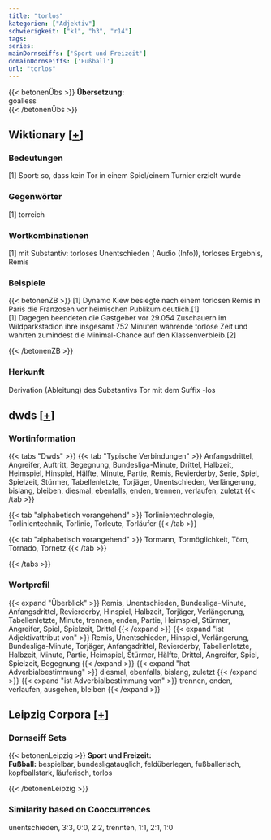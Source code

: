 ```yaml
---
title: "torlos"
kategorien: ["Adjektiv"]
schwierigkeit: ["k1", "h3", "r14"]
tags:
series:
mainDornseiffs: ['Sport und Freizeit']
domainDornseiffs: ['Fußball']
url: "torlos"
---
```


{{< betonenÜbs >}}
**Übersetzung:**  
goalless  
{{< /betonenÜbs >}}

## Wiktionary [[+](https://de.wiktionary.org/wiki/torlos)]

### Bedeutungen
[1] Sport: so, dass kein Tor in einem Spiel/einem Turnier erzielt wurde  

### Gegenwörter
[1] torreich  

### Wortkombinationen
[1] mit Substantiv: torloses Unentschieden ( Audio (Info)), torloses Ergebnis, Remis  

### Beispiele
{{< betonenZB >}}
[1] Dynamo Kiew besiegte nach einem torlosen Remis in Paris die Franzosen vor heimischen Publikum deutlich.[1]  
[1] Dagegen beendeten die Gastgeber vor 29.054 Zuschauern im Wildparkstadion ihre insgesamt 752 Minuten währende torlose Zeit und wahrten zumindest die Minimal-Chance auf den Klassenverbleib.[2]  

{{< /betonenZB >}}
### Herkunft
Derivation (Ableitung) des Substantivs Tor mit dem Suffix -los  



## dwds [[+](https://www.dwds.de/wb/torlos)]

### Wortinformation
{{< tabs "Dwds" >}}
{{< tab "Typische Verbindungen" >}}
Anfangsdrittel, Angreifer, Auftritt, Begegnung, Bundesliga-Minute, Drittel, Halbzeit, Heimspiel, Hinspiel, Hälfte, Minute, Partie, Remis, Revierderby, Serie, Spiel, Spielzeit, Stürmer, Tabellenletzte, Torjäger, Unentschieden, Verlängerung, bislang, bleiben, diesmal, ebenfalls, enden, trennen, verlaufen, zuletzt
{{< /tab >}}

{{< tab "alphabetisch vorangehend" >}}
Torlinientechnologie, Torlinientechnik, Torlinie, Torleute, Torläufer
{{< /tab >}}

{{< tab "alphabetisch vorangehend" >}}
Tormann, Tormöglichkeit, Törn, Tornado, Tornetz
{{< /tab >}}

{{< /tabs >}}

### Wortprofil
{{< expand "Überblick" >}} Remis, Unentschieden, Bundesliga-Minute, Anfangsdrittel, Revierderby, Hinspiel, Halbzeit, Torjäger, Verlängerung, Tabellenletzte, Minute, trennen, enden, Partie, Heimspiel, Stürmer, Angreifer, Spiel, Spielzeit, Drittel {{< /expand >}}
{{< expand "ist Adjektivattribut von" >}} Remis, Unentschieden, Hinspiel, Verlängerung, Bundesliga-Minute, Torjäger, Anfangsdrittel, Revierderby, Tabellenletzte, Halbzeit, Minute, Partie, Heimspiel, Stürmer, Hälfte, Drittel, Angreifer, Spiel, Spielzeit, Begegnung {{< /expand >}}
{{< expand "hat Adverbialbestimmung" >}} diesmal, ebenfalls, bislang, zuletzt {{< /expand >}}
{{< expand "ist Adverbialbestimmung von" >}} trennen, enden, verlaufen, ausgehen, bleiben {{< /expand >}}

## Leipzig Corpora [[+](https://corpora.uni-leipzig.de/en/res?word=torlos&corpusId=deu_newscrawl-public_2018)]

### Dornseiff Sets
{{< betonenLeipzig >}}
**Sport und Freizeit:**  
**Fußball:** bespielbar, bundesligatauglich, feldüberlegen, fußballerisch, kopfballstark, läuferisch, torlos  

{{< /betonenLeipzig >}}

### Similarity based on Cooccurrences
unentschieden, 3:3, 0:0, 2:2, trennten, 1:1, 2:1, 1:0

